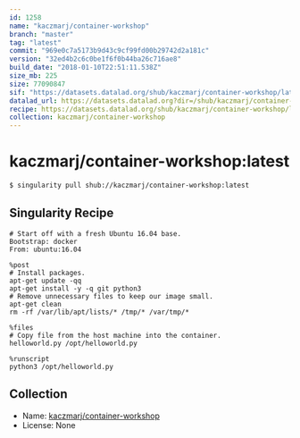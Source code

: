 ```yaml
---
id: 1258
name: "kaczmarj/container-workshop"
branch: "master"
tag: "latest"
commit: "969e0c7a5173b9d43c9cf99fd00b29742d2a181c"
version: "32ed4b2c6c0be1f6f0b44ba26c716ae8"
build_date: "2018-01-10T22:51:11.538Z"
size_mb: 225
size: 77090847
sif: "https://datasets.datalad.org/shub/kaczmarj/container-workshop/latest/2018-01-10-969e0c7a-32ed4b2c/32ed4b2c6c0be1f6f0b44ba26c716ae8.simg"
datalad_url: https://datasets.datalad.org?dir=/shub/kaczmarj/container-workshop/latest/2018-01-10-969e0c7a-32ed4b2c/
recipe: https://datasets.datalad.org/shub/kaczmarj/container-workshop/latest/2018-01-10-969e0c7a-32ed4b2c/Singularity
collection: kaczmarj/container-workshop
---
```


# kaczmarj/container-workshop:latest

```bash
$ singularity pull shub://kaczmarj/container-workshop:latest
```

## Singularity Recipe

```singularity
# Start off with a fresh Ubuntu 16.04 base.
Bootstrap: docker
From: ubuntu:16.04

%post
# Install packages.
apt-get update -qq
apt-get install -y -q git python3
# Remove unnecessary files to keep our image small.
apt-get clean
rm -rf /var/lib/apt/lists/* /tmp/* /var/tmp/*

%files
# Copy file from the host machine into the container.
helloworld.py /opt/helloworld.py

%runscript
python3 /opt/helloworld.py
```

## Collection

 - Name: [kaczmarj/container-workshop](https://github.com/kaczmarj/container-workshop)
 - License: None

